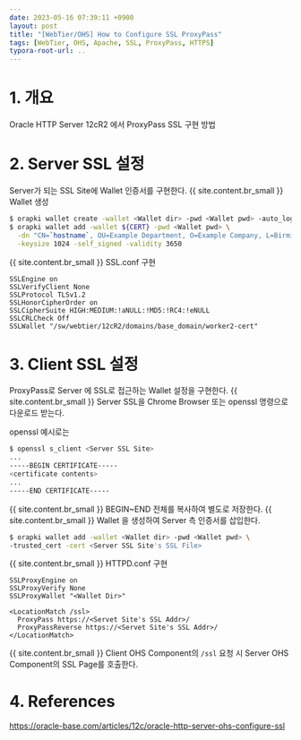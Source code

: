 ```yaml
---
date: 2023-05-16 07:39:11 +0900
layout: post
title: "[WebTier/OHS] How to Configure SSL ProxyPass"
tags: [WebTier, OHS, Apache, SSL, ProxyPass, HTTPS]
typora-root-url: ..
---
```


# 1. 개요

Oracle HTTP Server 12cR2 에서 ProxyPass SSL 구현 방법





# 2. Server SSL 설정

Server가 되는 SSL Site에 Wallet 인증서를 구현한다.
{{ site.content.br_small }}
Wallet 생성

```sh
$ orapki wallet create -wallet <Wallet dir> -pwd <Wallet pwd> -auto_login
$ orapki wallet add -wallet ${CERT} -pwd <Wallet pwd> \
  -dn "CN=`hostname`, OU=Example Department, O=Example Company, L=Birmingham, ST=West Midlands, C=GB" \
  -keysize 1024 -self_signed -validity 3650
```
{{ site.content.br_small }}
SSL.conf 구현

```
SSLEngine on
SSLVerifyClient None
SSLProtocol TLSv1.2
SSLHonorCipherOrder on
SSLCipherSuite HIGH:MEDIUM:!aNULL:!MD5:!RC4:!eNULL
SSLCRLCheck Off
SSLWallet "/sw/webtier/12cR2/domains/base_domain/worker2-cert"
```




# 3. Client SSL 설정

ProxyPass로 Server 에 SSL로 접근하는 Wallet 설정을 구현한다.
{{ site.content.br_small }}
Server SSL을 Chrome Browser 또는 openssl 명령으로 다운로드 받는다.

openssl 예시로는

```sh
$ openssl s_client <Server SSL Site>
...
-----BEGIN CERTIFICATE-----
<certificate contents>
...
-----END CERTIFICATE-----
```
{{ site.content.br_small }}
BEGIN~END 전체를 복사하여 별도로 저장한다.
{{ site.content.br_small }}
Wallet 을 생성하여 Server 측 인증서를 삽입한다.

```sh
$ orapki wallet add -wallet <Wallet dir> -pwd <Wallet pwd> \
-trusted_cert -cert <Server SSL Site's SSL File>
```
{{ site.content.br_small }}
HTTPD.conf 구현

```
SSLProxyEngine on
SSLProxyVerify None
SSLProxyWallet "<Wallet Dir>"

<LocationMatch /ssl>
  ProxyPass https://<Servet Site's SSL Addr>/
  ProxyPassReverse https://<Servet Site's SSL Addr>/
</LocationMatch>
```
{{ site.content.br_small }}
Client OHS Component의 `/ssl` 요청 시 Server OHS Component의 SSL Page를 호출한다.





# 4. References

https://oracle-base.com/articles/12c/oracle-http-server-ohs-configure-ssl


